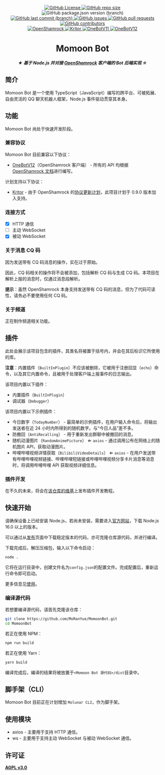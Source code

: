<p align="center">
  <a href="https://github.com/MoRanYue/MomoonBot">
    <!-- <img src="" height="" alt="Momoon Bot"> -->
  </a>
</p>

<p align="center">
  <a href="https://github.com/MoRanYue/MomoonBot/blob/main/LICENSE">
    <img alt="GitHub License" src="https://img.shields.io/github/license/MoRanYue/MomoonBot?style=flat-square&link=https%3A%2F%2Fgithub.com%2FMoRanYue%2FMomoonBot%2Fblob%2Fmain%2FLICENSE">
  </a>
  <a href="https://github.com/MoRanYue/MomoonBot">
    <img alt="GitHub repo size" src="https://img.shields.io/github/repo-size/MoRanYue/MomoonBot?style=flat-square">
  </a>
  <img alt="GitHub package.json version (branch)" src="https://img.shields.io/github/package-json/v/MoRanYue/MomoonBot/main?style=flat-square">

  <br>

  <a href="https://github.com/MoRanYue/MomoonBot/commits/main">
    <img alt="GitHub last commit (branch)" src="https://img.shields.io/github/last-commit/MoRanYue/MomoonBot/main?style=flat-square&link=https%3A%2F%2Fgithub.com%2FMoRanYue%2FMomoonBot%2Fcommits%2Fmain">
  </a>
  <a href="https://github.com/MoRanYue/MomoonBot/issues">
    <img alt="GitHub issues" src="https://img.shields.io/github/issues/MoRanYue/MomoonBot?style=flat-square&link=https%3A%2F%2Fgithub.com%2FMoRanYue%2FMomoonBot%2Fissues">
  </a>
  <a href="https://github.com/MoRanYue/MomoonBot/pulls">
    <img alt="GitHub pull requests" src="https://img.shields.io/github/issues-pr/MoRanYue/MomoonBot?style=flat-square&link=https%3A%2F%2Fgithub.com%2FMoRanYue%2FMomoonBot%2Fpulls">
  </a>
  <a href="https://github.com/MoRanYue/MomoonBot/graphs/contributors">
    <img alt="GitHub contributors" src="https://img.shields.io/github/contributors/MoRanYue/MomoonBot?style=flat-square&link=https%3A%2F%2Fgithub.com%2FMoRanYue%2FMomoonBot%2Fgraphs%2Fcontributors">
  </a>

  <br>

  <a href="https://github.com/whitechi73/OpenShamrock">
    <img alt="OpenShamrock" src="https://img.shields.io/badge/OpenShamrock-red?style=plastic&logo=https%3A%2F%2Fwhitechi73.github.io%2FOpenShamrock%2Fshamrock.jpg&labelColoe=silver">
  </a>
  <a href="https://github.com/whitechi73/kritor">
    <img alt="Kritor" src="https://img.shields.io/badge/Kritor-red?style=plastic&labelColoe=gold">
  </a>
  <a href="https://onebot.dev">
    <img alt="OneBotV11" src="https://img.shields.io/badge/OneBot-v11-white?style=plastic&logo=data%3Aimage%2Fpng%3Bbase64%2CiVBORw0KGgoAAAANSUhEUgAAAEAAAABABAMAAABYR2ztAAAAIVBMVEUAAAAAAAADAwMHBwceHh4UFBQNDQ0ZGRkoKCgvLy8iIiLWSdWYAAAAAXRSTlMAQObYZgAAAQVJREFUSMftlM0RgjAQhV%2B0ATYK6i1Xb%2BiMd0qgBEqgBEuwBOxU2QDKsjvojQPvkJ%2FZL5sXkgWrFirK4MibYUdE3OR2nEpuKz1%2Fq8CdNxNQgthZCXYVLjyoDQftaKuniHHWRnPh2GCUetR2%2F9HsMAXyUT4%2F3UHwtQT2AggSCGKeSAsFnxBIOuAggdh3AKTL7pDuCyABcMb0aQP7aM4AnAbc%2FwHwA5D2wDHTTe56gIIOUA%2F4YYV2e1sg713PXdZJAuncdZMAGkAukU9OAn40O849%2B0ornPwT93rphWF0mgAbauUrEOthlX8Zu7P5A6kZyKCJy75hhw1Mgr9RAUvX7A3csGqZegEdniCx30c3agAAAABJRU5ErkJggg%3D%3D&labelColor=deepblue">
  </a>
  <a href="https://onebot.dev">
    <img alt="OneBotV12" src="https://img.shields.io/badge/OneBot-v12-white?style=plastic&logo=data%3Aimage%2Fpng%3Bbase64%2CiVBORw0KGgoAAAANSUhEUgAAAEAAAABABAMAAABYR2ztAAAAIVBMVEUAAAAAAAADAwMHBwceHh4UFBQNDQ0ZGRkoKCgvLy8iIiLWSdWYAAAAAXRSTlMAQObYZgAAAQVJREFUSMftlM0RgjAQhV%2B0ATYK6i1Xb%2BiMd0qgBEqgBEuwBOxU2QDKsjvojQPvkJ%2FZL5sXkgWrFirK4MibYUdE3OR2nEpuKz1%2Fq8CdNxNQgthZCXYVLjyoDQftaKuniHHWRnPh2GCUetR2%2F9HsMAXyUT4%2F3UHwtQT2AggSCGKeSAsFnxBIOuAggdh3AKTL7pDuCyABcMb0aQP7aM4AnAbc%2FwHwA5D2wDHTTe56gIIOUA%2F4YYV2e1sg713PXdZJAuncdZMAGkAukU9OAn40O849%2B0ornPwT93rphWF0mgAbauUrEOthlX8Zu7P5A6kZyKCJy75hhw1Mgr9RAUvX7A3csGqZegEdniCx30c3agAAAABJRU5ErkJggg%3D%3D&labelColor=blue">
  </a>

</p>

<div align="center">

# Momoon Bot

**_★ 基于 Node.js 并对接 [OpenShamrock](https://github.com/whitechi73/OpenShamrock) 客户端的 Bot 后端实现 ☆_**

</div>

## 简介

Momoon Bot 是一个使用 TypeScript（JavaScript）编写的跨平台、可被拓展、自由灵活的 QQ 聊天机器人框架，Node.js 事件驱动贯穿其本身。

## 功能

Momoon Bot 尚处于快速开发阶段。

### 兼容协议

Momoon Bot 目前兼容以下协议：

- [OneBotV12](https://onebot.dev)（OpenShamrock 客户端） - 所有的 API 均根据 [OpenShamrock 文档](https://whitechi73.github.io/OpenShamrock)进行编写。

计划支持以下协议：

- [Kritor](https://github.com/whitechi73/kritor) - 由于 OpenShamrock 的[协议更新计划](https://github.com/whitechi73/OpenShamrock/discussions/272)，此项目计划于 0.9.0 版本加入支持。

### 连接方式

- [x] HTTP 通信
- [ ] 主动 WebSocket
- [x] 被动 WebSocket

### 关于消息 CQ 码

因为发送带有 CQ 码消息的操作，实在过于原始。

因此，CQ 码相关的操作将不会被添加，包括解析 CQ 码与生成 CQ 码。本项目在解析上报的消息时，仅通过消息段解析。

**提示**：虽然 OpenShamrock 本身支持发送带有 CQ 码的消息，但为了代码可读性，请务必不要使用任何 CQ 码。

### 关于频道

正在制作频道相关功能。

## 插件

此处会展示该项目包含的插件，其类名将被置于括号内，并会在其后标识它所使用的库。

**注意**：内置插件（`BuiltInPlugin`）不应该被删除，它被用于注册回显（`echo`）命令，以及其它内置命令，且被用于处理客户端上报事件的日志输出。

该项目内置以下插件：

- 内置插件（`BuiltInPlugin`）
- 调试器（`Debugger`）

该项目内置以下示例插件：

- 今日数字（`TodayNumber`） - 最简单的示例插件，在用户输入命令后，将输出发送者在近 24 小时内所得到的随机数字。与“今日人品”差不多。
- 防撤回（`AntiRecalling`） - 用于重新发出群聊中被撤回的消息。
- 随机动漫图片（`RandomAnimePicture`） ⇐ `axios` - 通过调用公布在网络上的随机图片 API，获取动漫图片。
- 哔哩哔哩视频详情获取（`BilibiliVideoDetails`） ⇐ `axios` - 在用户发送带有哔哩哔哩视频链接、哔哩哔哩短链接或哔哩哔哩视频分享卡片消息等消息时，将调用哔哩哔哩 API 获取视频详细信息。

### 插件开发

在不久的未来，将会在[该仓库的维基](https://github.com/MoRanYue/MomoonBot/wiki/%E6%8F%92%E4%BB%B6%E5%BC%80%E5%8F%91)上发布插件开发教程。

## 快速开始

请确保设备上已经安装 Node.js，若尚未安装，需要进入[官方网站](https://nodejs.org/en/download)，下载 Node.js 16.0 以上的版本。

可以通过从[发布](https://github.com/MoRanYue/MomoonBot/releases)页面中下载稳定版本的代码，亦可克隆仓库源代码，并进行编译。

下载完成后，解压压缩包，输入以下命令启动：

```sh
node .
```

它将在运行目录中，创建文件名为`config.json`的配置文件。完成配置后，重新运行命令即可启动。

更多信息见[使用](https://github.com/MoRanYue/MomoonBot/wiki/%E4%BD%BF%E7%94%A8)。

### 编译源代码

若想要编译源代码，请首先克隆该仓库：

```sh
git clone https://github.com/MoRanYue/MomoonBot.git
cd MomoonBot
```

若正在使用 NPM：

```sh
npm run build
```

若正在使用 Yarn：

```sh
yarn build
```

编译完成后，编译的结果将被放置于`<Momoon Bot 源代码>/dist`目录中。

## 脚手架（CLI）

Momoon Bot 目前正在计划增加 `Molunar CLI`，作为脚手架。

## 使用模块

- axios - 主要用于支持 HTTP 通信。
- ws - 主要用于支持主动 WebSocket 与被动 WebSocket 通信。

## 许可证

[**AGPL v3.0**](LICENSE.md)